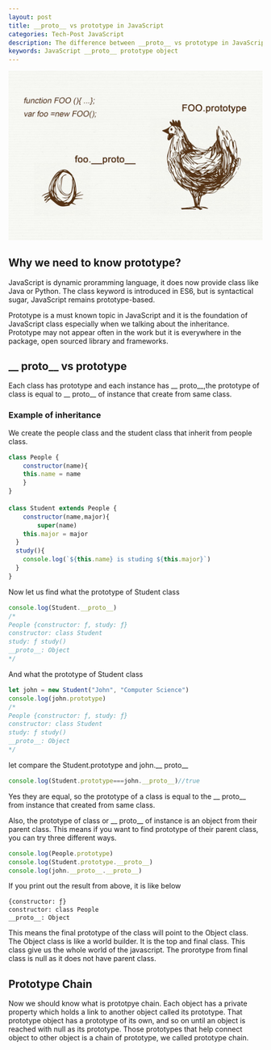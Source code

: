 ```yaml
---
layout: post
title: __proto__ vs prototype in JavaScript
categories: Tech-Post JavaScript
description: The difference between __proto__ vs prototype in JavaScript
keywords: JavaScript __proto__ prototype object
---
```


![proto_vs_prototype](/images/blog/proto_vs_prototype.jpeg)


## Why we need to know prototype?

JavaScript is dynamic proramming language, it does now provide class like Java or Python. The class keyword is introduced in ES6, but is syntactical sugar, JavaScript remains prototype-based.

Prototype is a must known topic in JavaScript and it is the foundation of JavaScript class especially when we talking about the inheritance. Prototype may not appear often in the work but it is everywhere in the package, open sourced library and frameworks. 


## \__ proto__ vs prototype

Each class has prototype and each instance has \__ proto__,the prototype of class is equal to \__ proto__ of instance that create from same class.

### Example of inheritance
We create the people class and the student class that inherit from people class.

```javascript
class People {
	constructor(name){
  	this.name = name
	}
}

class Student extends People {
	constructor(name,major){
		super(name)
    this.major = major
  }
  study(){
  	console.log(`${this.name} is studing ${this.major}`)
  }
}
```

Now let us find what the prototype of Student class
```javascript
console.log(Student.__proto__)
/*
People {constructor: ƒ, study: ƒ}
constructor: class Student
study: ƒ study()
__proto__: Object
*/
```

And what the prototype of Student class
```javascript
let john = new Student("John", "Computer Science")
console.log(john.prototype)
/*
People {constructor: ƒ, study: ƒ}
constructor: class Student
study: ƒ study()
__proto__: Object
*/
```

let compare the Student.prototype and john.\__ proto__

```javascript
console.log(Student.prototype===john.__proto__)//true
```

Yes they are equal, so the prototype of a class is equal to the \__ proto__ from instance that created from same class. 

Also, the prototype of class or \__ proto__ of instance is an object from their parent class. This means if you want to find prototype of their parent class, you can try three different ways.

```javascript
console.log(People.prototype)
console.log(Student.prototype.__proto__)
console.log(john.__proto__.__proto__)
```

If you print out the result from above, it is like below
```
{constructor: ƒ}
constructor: class People
__proto__: Object
```

This means the final prototype of the class will point to the Object class. The Object class is like a world builder. It is the top and final class. This class give us the whole world of the javascript. The prorotype from final class is null as it does not have parent class.

## Prototype Chain
Now we should know what is prototpye chain.  Each object has a private property which holds a link to another object called its prototype. That prototype object has a prototype of its own, and so on until an object is reached with null as its prototype. Those prototypes that help connect object to other object is a chain of prototype, we called prototype chain.